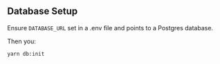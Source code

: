 ## Database Setup

Ensure `DATABASE_URL` set in a .env file and points to a Postgres database.

Then you:

```bash
yarn db:init
```

